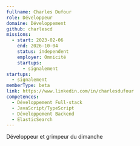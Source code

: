```yaml
---
fullname: Charles Dufour
role: Développeur
domaine: Développement
github: charlescd
missions:
  - start: 2023-02-06
    end: 2026-10-04
    status: independent
    employer: Omnicité
    startups:
      - signalement
startups:
  - signalement
memberType: beta
link: https://www.linkedin.com/in/charlesdufour
competences:
  - Développement Full-stack
  - JavaScript/TypeScript
  - Développement Backend
  - ElasticSearch
---
```

Développeur et grimpeur du dimanche